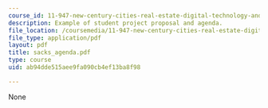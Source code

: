 ```yaml
---
course_id: 11-947-new-century-cities-real-estate-digital-technology-and-design-fall-2004
description: Example of student project proposal and agenda.
file_location: /coursemedia/11-947-new-century-cities-real-estate-digital-technology-and-design-fall-2004/ab94dde515aee9fa090cb4ef13ba8f98_sacks_agenda.pdf
file_type: application/pdf
layout: pdf
title: sacks_agenda.pdf
type: course
uid: ab94dde515aee9fa090cb4ef13ba8f98

---
```

None